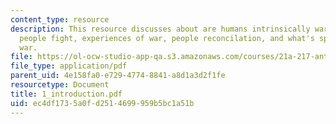 ```yaml
---
content_type: resource
description: This resource discusses about are humans intrinsically warlike, why do
  people fight, experiences of war, people reconcilation, and what's special about
  war.
file: https://ol-ocw-studio-app-qa.s3.amazonaws.com/courses/21a-217-anthropology-of-war-and-peace-fall-2004/ec4df1735a0fd2514699959b5bc1a51b_1_introduction.pdf
file_type: application/pdf
parent_uid: 4e158fa0-e729-4774-8841-a8d1a3d2f1fe
resourcetype: Document
title: 1_introduction.pdf
uid: ec4df173-5a0f-d251-4699-959b5bc1a51b
---
```

